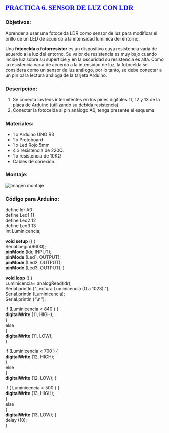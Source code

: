 ## <span style="color:blue; font-family:Times New Roman; ">  **PRACTICA 6. SENSOR DE LUZ CON LDR** </span>

### **Objetivos:**
Aprender a usar una fotocelda LDR como sensor de luz para modificar el brillo de un LED de acuerdo a la intensidad lumínica del entorno.

Una **fotocelda o fotorresistor** es un dispositivo cuya resistencia varía de acuerdo a la luz del entorno. Su valor de resistencia es muy bajo cuando incide luz sobre su superficie y en la oscuridad su resistencia es alta. Como la resistencia varía de acuerdo a la intensidad de luz, la fotocelda se considera como un sensor de luz análogo, por lo tanto, se debe conectar a un pin para lectura análoga de la tarjeta Arduino.

### **Descripción:**
1.	Se conecta los leds intermitentes en los pines digitales 11, 12 y 13 de la placa de Arduino (utilizando su debida resistencia). 
2.	Conectar la fotocelda al pin análogo A0, tenga presente el esquema.

### **Materiales:**
-	1 x Arduino UNO R3
-	1 x Protoboard
-	1 x Led Rojo 5mm
-	4 x resistencia de 220Ω.
-	1 x resistencia de 10KΩ
-	Cables de conexión.
### **Montaje:**
![Imagen montaje]( https://www.geekfactory.mx/wp-content/uploads/2014/11/arduino_con_fotoresistencia_LDR.png)

### **Código para Arduino:**

define ldr A0   
define Led1 11    
define Led2 12    
define Led3 13      
Int Luminicencia;      

**void setup** () {   
Serial.begin(9600);   
  **pinMode** (ldr, INPUT);   
  **pinMode** (Led1, OUTPUT);   
  **pinMode** (Led2, OUTPUT);   
  **pinMode** (Led3, OUTPUT); }   

**void loop** () {   
 Luminicencia= analogRead(ldr);   
   Serial.println ("Lectura Luminicencia (0 a 1023):");   
  Serial.println (Luminicencia);   
  Serial.println ("\n");    
     
  if (Luminicencia < 840 )   {   
    **digitalWrite** (11, HIGH);  
  }   
  else    
  {   
    **digitalWrite** (11, LOW);   
  }   
    
  if (Luminicencia < 700 )  {   
    **digitalWrite** (12, HIGH);   
  }   
  else    
  {   
    **digitalWrite** (12, LOW); }   
  
  if ( Luminicencia < 500 )  {   
    **digitalWrite** (13, HIGH);   
  }    
  else     
  {   
    **digitalWrite** (13, LOW); }     
    delay (10);                  
}   

